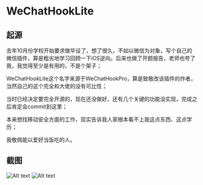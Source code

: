 # WeChatHookLite


## 起源

去年10月份学校开始要求做毕设了，想了很久，不如以微信为对象，写个自己的微信插件，算是粗劣地学习回顾一下iOS逆向。后来也做了开题报告，老师也夸了我，我觉得至少是有用的，不是个架子；

WeChatHookLite这个名字来源于WeChatHookPro，算是致敬改该插件的作者，当然自己的这个完全和大佬的没有可比性；

当时已经决定要完全开源的，现在还没做好，还有几个关键的功能没实现，完成之后肯定会commit到这里；

本来想找移动安全方面的工作，现实告诉我人家根本看不上我这点东西、这点学历；

我敬佩能以爱好当饭吃的人。

## 截图

![Alt text](https://github.com/wstclzy2010/WeChatHookLite/blob/main/IMG_0368(20210302-130805).JPEG)
![Alt text](https://github.com/wstclzy2010/WeChatHookLite/blob/main/IMG_0369(20210302-130816).JPEG)
